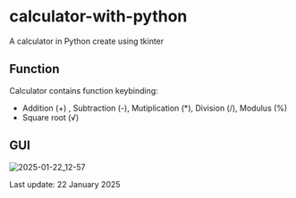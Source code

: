 # calculator-with-python

A calculator in Python create using tkinter

## Function
Calculator contains function keybinding:
- Addition (+) , Subtraction (-), Mutiplication (*), Division (/), Modulus (%)
- Square root (√)

## GUI
![2025-01-22_12-57](https://github.com/user-attachments/assets/b1a6a0bd-4e9c-4c13-80c0-18c27fb5ecee)

Last update: 22 January 2025

